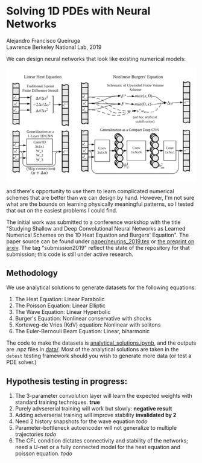 # Solving 1D PDEs with Neural Networks

Alejandro Francisco Queiruga  
Lawrence Berkeley National Lab, 2019


We can design neural networks that look like existing numerical models:

![networks](paper/CNN_FDM.png)

and there's opportunity to use them to learn complicated numerical schemes that are better than we can design by hand. However, I'm not sure what are the bounds on learning physically meaningful patterns, so I tested that out on the easiest problems I could find.

The initial work was submitted to a conference workshop with the title "Studying Shallow and Deep Convolutional Neural Networks as Learned Numerical Schemes on the 1D Heat Equation and Burgers' Equation". The paper source can be found under [paper/neurips_2019.tex](paper/neurips_2019.tex) or [the preprint on arxiv](https://arxiv.org/abs/1909.08142). The tag "submission2019" reflect the state of the repository for that submission; this code is still under active research.

## Methodology

We use analytical solutions to generate datasets for the following equations:

1. The Heat Equation: Linear Parabolic
1. The Poisson Equation: Linear Elliptic
1. The Wave Equation: Linear Hyperbolic
1. Burger's Equation: Nonlinear conservative with shocks
1. Korteweg–de Vries (KdV) equation: Nonlinear with solitons
1. The Euler-Bernouli Beam Equation: Linear, biharmonic

The code to make the datasets is [analytical_solutions.ipynb](analytical_solutions.ipynb), and the outputs are .npz files in [data/](data).
Most of the analytical solutions are taken in the `detest` testing framework should you wish to generate more data (or test a PDE solver.) 

## Hypothesis testing in progress:

1. The 3-parameter convolution layer will learn the expected weights
   with standard training techniques. **true**
1. Purely advsererial training will work but slowly: **negative result**
1. Adding adverserial training will improve stability **invalidated by
   2**
1. Need 2 history snapshots for the wave equation *todo*
1. Parameter-bottleneck autoencoder will not generalize to multiple
   trajectories *todo*
1. The CFL condition dictates connectivity and stability of the
   networks; need a U-net or a fully connected model for the heat
   equation and poisson equation. *todo*
   

